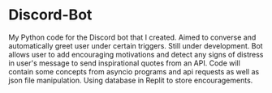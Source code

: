 # Discord-Bot
My Python code for the Discord bot that I created. Aimed to converse and automatically greet user under certain triggers. Still under development.
Bot allows user to add encouraging motivations and detect any signs of distress in user's message to send inspirational quotes from an API.
Code will contain some concepts from asyncio programs and api requests as well as json file manipulation.
Using database in Replit to store encouragements.
